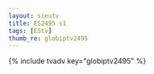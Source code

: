 ```yaml
--- 
layout: sieutv
title: ES2495 s1
tags: [EStv]
thumb_re: globiptv2495
---
```

{% include tvadv key="globiptv2495" %} 
